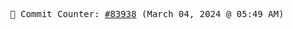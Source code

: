 <p align="center">
    <samp>
        📮 Commit Counter: <a href="https://github.com/Javascript-void0/Javascript-void0/commits/main">#83938</a> (March 04, 2024 @ 05:49 AM)
    </samp>
</p>
